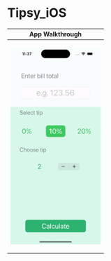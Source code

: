 # Tipsy_iOS
| App Walkthrough | 
| --- | 
| <p align="center"><img src="Screenshots and App Walkthrough/Tipsy.gif" height="450"/></p> | 
